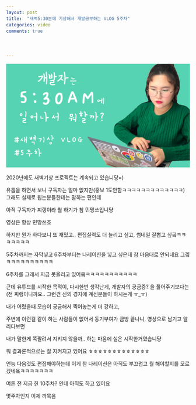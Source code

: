 ```yaml
---
layout: post
title:  "새벽5:30분에 기상해서 개발공부하는 VLOG 5주차"
categories: video 
comments: true



---
```


[![난생처음5:30AM](/assets/img/youtube/yt_5.png)](https://www.youtube.com/watch?v=NRIoGm5dUQk&t=4s)



2020년에도 새벽기상 프로젝트는 계속되고 있습니당=)

유툽을 하면서 보니 구독자는 얼마 없지만(홍보 1도안함ㅋㅋㅋㅋㅋㅋㅋㅋㅋㅋㅋㅋㅋ) 그래도 실제로 뵙는분들한테는 말하는 편인데 

아직 구독자가 찌랭이라 뭘 하기가 참 민망쓰입니댱

영상은 항상 민망쓰죠

하지만 뭔가 하다보니 또 재밌고.. 편집실력도 더 늘리고 싶고, 썸네일 잘뽑고 싶곸ㅋㅋㅋㅋㅋㅋㅋ

5주차까지는 자막넣고 6주차부터는 나레이션을 넣고 싶은데 참 마음대로 안되네요 그겤ㅋㅋㅋㅋㅋㅋㅋㅋㅋㅋ

6주차를 그래서 지금 못올리고 있어욬ㅋㅋㅋㅋㅋㅋㅋㅋㅋㅋㅋ



근데 유투브를 시작한 목적이, 다시한번 생각난게, 개발자의 궁금증? 을 풀어주기보다는(전 찌랭이니까요.. 그런건 신의 경지에 계신분들이 하시는게 ㅠ_ㅠ)

내가 어렸을때 모습이 궁금해서 찍어놓는게 더 강하고, 

주변에 이런걸 같이 하는 사람들이 없어서 동기부여가 금방 끝나니, 영상으로 남기고 알리다보면

내가 말한게 쪽팔려서 지키지 않을까.. 하는 마음에 실은 시작한거였습니댱

뭐 결과론적으로는 잘 지켜지고 있어요 ㅎㅎㅎㅎㅎㅎㅎㅎㅎㅎㅎㅎㅎ



언능 다음것도 편집해야하는데 이게 참 나레이션은 아직도 부끄럽고 뭘 해야할지를 모르겠네욬ㅋㅋㅋㅋㅋㅋㅋ

여튼 전 지금 한 10주차? 인데 아직도 하고 있어요

몇주차인지 이제 까묵음

